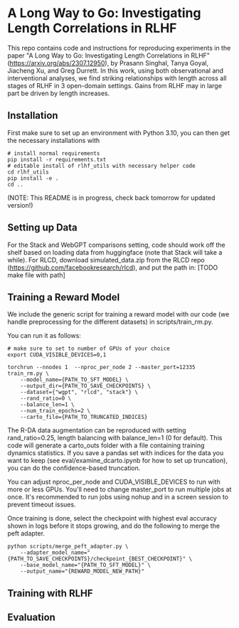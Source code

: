 # A Long Way to Go: Investigating Length Correlations in RLHF

This repo contains code and instructions for reproducing experiments in the paper "A Long Way to Go: Investigating Length Correlations in RLHF" (https://arxiv.org/abs/2307.12950), by Prasann Singhal, Tanya Goyal, Jiacheng Xu, and Greg Durrett. In this work, using both observational and interventional analyses, we find striking relationships with length across all stages of RLHF in 3 open-domain settings. Gains from RLHF may in large part be driven by length increases. 

## Installation

First make sure to set up an environment with Python 3.10, you can then get the necessary installations with 

```
# install normal requirements
pip install -r requirements.txt
# editable install of rlhf_utils with necessary helper code
cd rlhf_utils
pip install -e .
cd ..
```

(NOTE: This README is in progress, check back tomorrow for updated version!)

## Setting up Data

For the Stack and WebGPT comparisons setting, code should work off the shelf based on loading data from huggingface (note that Stack will take a while). 
For RLCD, download simulated_data.zip from the RLCD repo (https://github.com/facebookresearch/rlcd), and put the path in: [TODO make file with path] 

## Training a Reward Model 

We include the generic script for training a reward model with our code (we handle preprocessing for the different datasets) in scripts/train_rm.py.

You can run it as follows: 
```
# make sure to set to number of GPUs of your choice
export CUDA_VISIBLE_DEVICES=0,1

torchrun --nnodes 1  --nproc_per_node 2 --master_port=12335 train_rm.py \
    --model_name={PATH_TO_SFT_MODEL} \
    --output_dir={PATH_TO_SAVE_CHECKPOINTS} \
    --dataset={"wgpt", "rlcd", "stack"} \
    --rand_ratio=0 \
    --balance_len=1 \
    --num_train_epochs=2 \
    --carto_file={PATH_TO_TRUNCATED_INDICES}
```

The R-DA data augmentation can be reproduced with setting rand_ratio=0.25, length balancing with balance_len=1 (0 for default).
This code will generate a carto_outs folder with a file containing training dynamics statistics. If you save a pandas set with indices
for the data you want to keep (see eval/examine_dcarto.ipynb for how to set up truncation), you can do the confidence-based truncation. 

You can adjust nproc_per_node and CUDA_VISIBLE_DEVICES to run with more or less GPUs. You'll need to change master_port to run 
multiple jobs at once. It's recommended to run jobs using nohup and in a screen session to prevent timeout issues. 

Once training is done, select the checkpoint with highest eval accuracy shown in logs before it stops growing, and do the 
following to merge the peft adapter. 
```
python scripts/merge_peft_adapter.py \
    --adapter_model_name="{PATH_TO_SAVE_CHECKPOINTS}/checkpoint_{BEST_CHECKPOINT}" \
    --base_model_name="{PATH_TO_SFT_MODEL}" \
    --output_name="{REWARD_MODEL_NEW_PATH}"
```
    
## Training with RLHF 

## Evaluation
